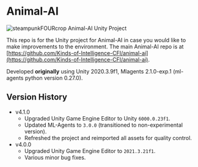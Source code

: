 # Animal-AI
![steampunkFOURcrop](https://github.com/Kinds-of-Intelligence-CFI/animal-ai/assets/65875290/df798f4a-cb2c-416f-a150-093b9382a621)
Animal-AI Unity Project

This repo is for the Unity project for Animal-AI in case you would like to make improvements to the environment. The main Animal-AI repo is at [https://github.com/Kinds-of-Intelligence-CFI/animal-ai](https://github.com/Kinds-of-Intelligence-CFI/animal-ai).

Developed **originally** using Unity 2020.3.9f1, Mlagents 2.1.0-exp.1 (ml-agents python version 0.27.0).

## Version History
- v4.1.0
  - Upgraded Unity Game Engine Editor to Unity `6000.0.23f1`.
  - Updated ML-Agents to `3.0.0` (transitioned to non-experimental version).
  - Refreshed the project and reimported all assets for quality control.
- v4.0.0
  - Upgraded Unity Game Engine Editor to `2021.3.21f1`.
  - Various minor bug fixes.
